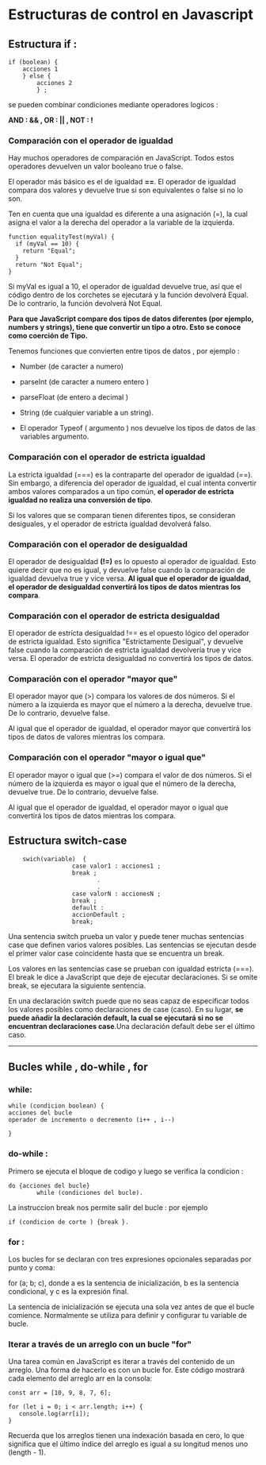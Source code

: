 # Estructuras de control en Javascript

## Estructura if : 
~~~
if (boolean) {
    acciones 1 
    } else { 
        acciones 2 
        } ; 
~~~
se pueden combinar condiciones mediante operadores logicos :

**AND : &&  , OR : || , NOT : !**

### Comparación con el operador de igualdad
Hay muchos operadores de comparación en JavaScript. Todos estos operadores devuelven un valor booleano true o false.

El operador más básico es el de igualdad **==**. El operador de igualdad compara dos valores y devuelve true si son equivalentes o false si no lo son. 

Ten en cuenta que una igualdad es diferente a una asignación (=), la cual asigna el valor a la derecha del operador a la variable de la izquierda.
~~~
function equalityTest(myVal) {
  if (myVal == 10) {
    return "Equal";
  }
  return "Not Equal";
}
~~~

Si myVal es igual a 10, el operador de igualdad devuelve true, así que el código dentro de los corchetes se ejecutará y la función devolverá Equal. De lo contrario, la función devolverá Not Equal.

**Para que JavaScript compare dos tipos de datos diferentes (por ejemplo, numbers y strings), tiene que convertir un tipo a otro. Esto se conoce como coerción de Tipo.**

Tenemos funciones que convierten entre tipos de datos , por ejemplo :

 - Number (de caracter a numero) 

 - parseInt (de caracter a numero entero )

- parseFloat (de entero a decimal )

- String (de cualquier variable a un string).

- El operador Typeof ( argumento ) nos devuelve los tipos de datos de las variables argumento.

### Comparación con el operador de estricta igualdad
La estricta igualdad (===) es la contraparte del operador de igualdad (==). Sin embargo, a diferencia del operador de igualdad, el cual intenta convertir ambos valores comparados a un tipo común, **el operador de estricta igualdad no realiza una conversión de tipo**.

Si los valores que se comparan tienen diferentes tipos, se consideran desiguales, y el operador de estricta igualdad devolverá falso.

### Comparación con el operador de desigualdad
El operador de desigualdad **(!=)** es lo opuesto al operador de igualdad. Esto quiere decir que no es igual, y devuelve false cuando la comparación de igualdad devuelva true y vice versa. **Al igual que el operador de igualdad, el operador de desigualdad convertirá los tipos de datos mientras los compara**.

### Comparación con el operador de estricta desigualdad
El operador de estricta desigualdad !== es el opuesto lógico del operador de estricta igualdad. Esto significa "Estrictamente Desigual", y devuelve false cuando la comparación de estricta igualdad devolvería true y vice versa. El operador de estricta desigualdad no convertirá los tipos de datos.


### Comparación con el operador "mayor que"
El operador mayor que (>) compara los valores de dos números. Si el número a la izquierda es mayor que el número a la derecha, devuelve true. De lo contrario, devuelve false.

Al igual que el operador de igualdad, el operador mayor que convertirá los tipos de datos de valores mientras los compara.

### Comparación con el operador "mayor o igual que"
El operador mayor o igual que (>=) compara el valor de dos números. Si el número de la izquierda es mayor o igual que el número de la derecha, devuelve true. De lo contrario, devuelve false.

Al igual que el operador de igualdad, el operador mayor o igual que convertirá los tipos de datos mientras los compara.

## Estructura switch-case 

~~~
    swich(variable)  {
                  case valor1 : acciones1 ;
                  break ; 
                         .
                         .
                  case valorN : accionesN ;
                  break ; 
                  default :
                  accionDefault ;
                  break;
~~~
Una sentencia switch prueba un valor y puede tener muchas sentencias case que definen varios valores posibles. Las sentencias se ejecutan desde el primer valor case coincidente hasta que se encuentra un break.

Los valores en las sentencias case se prueban con igualdad estricta (===). El break le dice a JavaScript que deje de ejecutar declaraciones. Si se omite break, se ejecutara la siguiente sentencia.

En una declaración switch puede que no seas capaz de especificar todos los valores posibles como declaraciones de case (caso). En su lugar, **se puede añadir la declaración default, la cual se ejecutará si no se encuentran declaraciones case**.Una declaración default debe ser el último caso.

---------------------------------------------

## Bucles while , do-while , for 

### while: 
~~~
while (condicion boolean) {
acciones del bucle 
operador de incremento o decremento (i++ , i--)

}
~~~
### do-while : 

Primero se ejecuta el bloque de codigo y luego se verifica la condicion : 
~~~
do {acciones del bucle} 
        while (condiciones del bucle).
~~~
La instruccion break nos permite salir del bucle : 
por ejemplo   
~~~
if (condicion de corte ) {break }.
~~~

### for :

Los bucles for se declaran con tres expresiones opcionales separadas por punto y coma:

for (a; b; c), donde a es la sentencia de inicialización, b es la sentencia condicional, y c es la expresión final.

La sentencia de inicialización se ejecuta una sola vez antes de que el bucle comience. Normalmente se utiliza para definir y configurar tu variable de bucle.

### Iterar a través de un arreglo con un bucle "for"
Una tarea común en JavaScript es iterar a través del contenido de un arreglo. Una forma de hacerlo es con un bucle for. Este código mostrará cada elemento del arreglo arr en la consola:
~~~
const arr = [10, 9, 8, 7, 6];

for (let i = 0; i < arr.length; i++) {
   console.log(arr[i]);
}
~~~
Recuerda que los arreglos tienen una indexación basada en cero, lo que significa que el último índice del arreglo es igual a su longitud menos uno (length - 1).